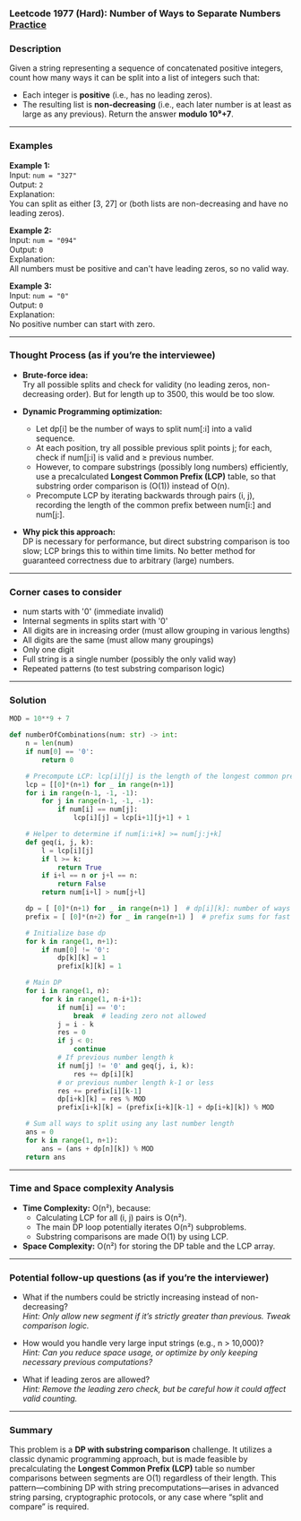 ### Leetcode 1977 (Hard): Number of Ways to Separate Numbers [Practice](https://leetcode.com/problems/number-of-ways-to-separate-numbers)

### Description  
Given a string representing a sequence of concatenated positive integers, count how many ways it can be split into a list of integers such that:
- Each integer is **positive** (i.e., has no leading zeros).
- The resulting list is **non-decreasing** (i.e., each later number is at least as large as any previous).
Return the answer **modulo 10⁹+7**.

---

### Examples  

**Example 1:**  
Input: `num = "327"`  
Output: `2`  
Explanation:  
You can split as either [3, 27] or  (both lists are non-decreasing and have no leading zeros).

**Example 2:**  
Input: `num = "094"`  
Output: `0`  
Explanation:  
All numbers must be positive and can't have leading zeros, so no valid way.

**Example 3:**  
Input: `num = "0"`  
Output: `0`  
Explanation:  
No positive number can start with zero.

---

### Thought Process (as if you’re the interviewee)  

- **Brute-force idea:**  
  Try all possible splits and check for validity (no leading zeros, non-decreasing order). But for length up to 3500, this would be too slow.

- **Dynamic Programming optimization:**  
  - Let dp[i] be the number of ways to split num[:i] into a valid sequence.
  - At each position, try all possible previous split points j; for each, check if num[j:i] is valid and ≥ previous number.
  - However, to compare substrings (possibly long numbers) efficiently, use a precalculated **Longest Common Prefix (LCP)** table, so that substring order comparison is \(O(1)\) instead of O(n).
  - Precompute LCP by iterating backwards through pairs (i, j), recording the length of the common prefix between num[i:] and num[j:].

- **Why pick this approach:**  
  DP is necessary for performance, but direct substring comparison is too slow; LCP brings this to within time limits. No better method for guaranteed correctness due to arbitrary (large) numbers.

---

### Corner cases to consider  
- num starts with '0' (immediate invalid)
- Internal segments in splits start with '0'
- All digits are in increasing order (must allow grouping in various lengths)
- All digits are the same (must allow many groupings)
- Only one digit
- Full string is a single number (possibly the only valid way)
- Repeated patterns (to test substring comparison logic)

---

### Solution

```python
MOD = 10**9 + 7

def numberOfCombinations(num: str) -> int:
    n = len(num)
    if num[0] == '0':
        return 0

    # Precompute LCP: lcp[i][j] is the length of the longest common prefix of num[i:] and num[j:]
    lcp = [[0]*(n+1) for _ in range(n+1)]
    for i in range(n-1, -1, -1):
        for j in range(n-1, -1, -1):
            if num[i] == num[j]:
                lcp[i][j] = lcp[i+1][j+1] + 1

    # Helper to determine if num[i:i+k] >= num[j:j+k]
    def geq(i, j, k):
        l = lcp[i][j]
        if l >= k:
            return True
        if i+l == n or j+l == n:
            return False
        return num[i+l] > num[j+l]

    dp = [ [0]*(n+1) for _ in range(n+1) ]  # dp[i][k]: number of ways to partition first i digits, ending with segment of length k
    prefix = [ [0]*(n+2) for _ in range(n+1) ]  # prefix sums for fast range sum: prefix[i][k] = sum(dp[i][1..k])

    # Initialize base dp
    for k in range(1, n+1):
        if num[0] != '0':
            dp[k][k] = 1
            prefix[k][k] = 1

    # Main DP
    for i in range(1, n):
        for k in range(1, n-i+1):
            if num[i] == '0':
                break  # leading zero not allowed
            j = i - k
            res = 0
            if j < 0:
                continue
            # If previous number length k
            if num[j] != '0' and geq(j, i, k):
                res += dp[i][k]
            # or previous number length k-1 or less
            res += prefix[i][k-1]
            dp[i+k][k] = res % MOD
            prefix[i+k][k] = (prefix[i+k][k-1] + dp[i+k][k]) % MOD

    # Sum all ways to split using any last number length
    ans = 0
    for k in range(1, n+1):
        ans = (ans + dp[n][k]) % MOD
    return ans
```

---

### Time and Space complexity Analysis  

- **Time Complexity:** O(n²), because:
  - Calculating LCP for all (i, j) pairs is O(n²).
  - The main DP loop potentially iterates O(n²) subproblems.
  - Substring comparisons are made O(1) by using LCP.
- **Space Complexity:** O(n²) for storing the DP table and the LCP array.

---

### Potential follow-up questions (as if you’re the interviewer)  

- What if the numbers could be strictly increasing instead of non-decreasing?  
  *Hint: Only allow new segment if it’s strictly greater than previous. Tweak comparison logic.*

- How would you handle very large input strings (e.g., n > 10,000)?  
  *Hint: Can you reduce space usage, or optimize by only keeping necessary previous computations?*

- What if leading zeros are allowed?  
  *Hint: Remove the leading zero check, but be careful how it could affect valid counting.*

---

### Summary
This problem is a **DP with substring comparison** challenge. It utilizes a classic dynamic programming approach, but is made feasible by precalculating the **Longest Common Prefix (LCP)** table so number comparisons between segments are O(1) regardless of their length. This pattern—combining DP with string precomputations—arises in advanced string parsing, cryptographic protocols, or any case where “split and compare” is required.